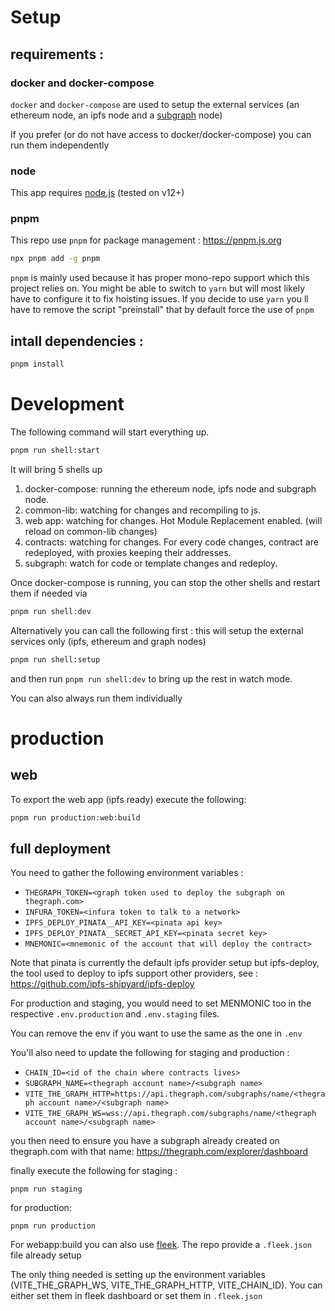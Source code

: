<!--   -->

# Setup

## requirements :

### docker and docker-compose

`docker` and `docker-compose` are used to setup the external services (an ethereum node, an ipfs node and a [subgraph](https://thegraph.com) node)

If you prefer (or do not have access to docker/docker-compose) you can run them independently

### node

This app requires [node.js](https://nodejs.org/) (tested on v12+)

### pnpm

This repo use `pnpm` for package management : https://pnpm.js.org

```bash
npx pnpm add -g pnpm
```

`pnpm` is mainly used because it has proper mono-repo support which this project relies on.
You might be able to switch to `yarn` but will most likely have to configure it to fix hoisting issues.
If you decide to use `yarn` you ll have to remove the script "preinstall" that by default force the use of `pnpm`

## intall dependencies :

```bash
pnpm install
```

# Development

The following command will start everything up.

```bash
pnpm run shell:start
```

It will bring 5 shells up

1. docker-compose: running the ethereum node, ipfs node and subgraph node.
1. common-lib: watching for changes and recompiling to js.
1. web app: watching for changes. Hot Module Replacement enabled. (will reload on common-lib changes)
1. contracts: watching for changes. For every code changes, contract are redeployed, with proxies keeping their addresses.
1. subgraph: watch for code or template changes and redeploy.

Once docker-compose is running, you can stop the other shells and restart them if needed via

```bash
pnpm run shell:dev
```

Alternatively you can call the following first : this will setup the external services only (ipfs, ethereum and graph nodes)

```bash
pnpm run shell:setup
```

and then run `pnpm run shell:dev` to bring up the rest in watch mode.

You can also always run them individually

# production

## web

To export the web app (ipfs ready) execute the following:

```bash
pnpm run production:web:build
```

## full deployment

You need to gather the following environment variables :

- `THEGRAPH_TOKEN=<graph token used to deploy the subgraph on thegraph.com>`
- `INFURA_TOKEN=<infura token to talk to a network>`
- `IPFS_DEPLOY_PINATA__API_KEY=<pinata api key>`
- `IPFS_DEPLOY_PINATA__SECRET_API_KEY=<pinata secret key>`
- `MNEMONIC=<mnemonic of the account that will deploy the contract>`

Note that pinata is currently the default ipfs provider setup but ipfs-deploy, the tool used to deploy to ipfs support other providers, see : https://github.com/ipfs-shipyard/ipfs-deploy

For production and staging, you would need to set MENMONIC too in the respective `.env.production` and `.env.staging` files.

You can remove the env if you want to use the same as the one in `.env`

You'll also need to update the following for staging and production :

- `CHAIN_ID=<id of the chain where contracts lives>`
- `SUBGRAPH_NAME=<thegraph account name>/<subgraph name>`
- `VITE_THE_GRAPH_HTTP=https://api.thegraph.com/subgraphs/name/<thegraph account name>/<subgraph name>`
- `VITE_THE_GRAPH_WS=wss://api.thegraph.com/subgraphs/name/<thegraph account name>/<subgraph name>`

you then need to ensure you have a subgraph already created on thegraph.com with that name: https://thegraph.com/explorer/dashboard

finally execute the following for staging :

```
pnpm run staging
```

for production:

```
pnpm run production
```

For webapp:build you can also use [fleek](https://fleek.co). The repo provide a `.fleek.json` file already setup

The only thing needed is setting up the environment variables (VITE_THE_GRAPH_WS, VITE_THE_GRAPH_HTTP, VITE_CHAIN_ID). You can either set them in fleek dashboard or set them in `.fleek.json`
